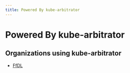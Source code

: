 ```yaml
---
title: Powered By kube-arbitrator
---
```


# Powered By kube-arbitrator

## Organizations using kube-arbitrator

* [FfDL](http://github.com/ffdl)
